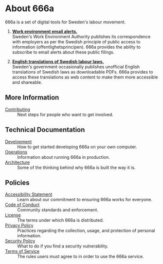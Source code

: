 # About 666a

666a is a set of digital tools for Sweden's labour movement.

1. **[Work environment email alerts.](https://666a.se/work-environment)**<br />
   Sweden's Work Environment Authority publishes its correspondence with employers as per the Swedish principle of public access to information (<span lang="sv">offentlighetsprincipen</span>). 666a provides the ability to subscribe to email alerts about these public filings.
  
2. **[English translations of Swedish labour laws.](https://lagstiftning.github.io/)**<br />
   Sweden's government occasionally publishes unofficial English translations of Swedish laws as downloadable PDFs. 666a provides to access these translations as web content to make them more accessible and shareable.

## More Information

<dl class="flex flex-col">

  <dt>
    <a href="https://666a.se/about/contributing" class="text-blue-700">
      Contributing
    </a>
  </dt>
  <dd>
    Next steps for people who want to get involved.
  </dd>

</dl>


## Technical Documentation

<dl class="flex flex-col">

  <dt>
    <a href="https://666a.se/about/development" class="text-blue-700">
      Development
    </a>
  </dt>
  <dd>
    How to get started developing 666a on your own computer.
  </dd>

  <dt class="mt-4">
    <a href="https://666a.se/about/operations" class="text-blue-700">
      Operations
    </a>
  </dt>
  <dd>
    Information about running 666a in production.
  </dd>

  <dt class="mt-4">
    <a href="https://666a.se/about/architecture" class="text-blue-700">
      Architecture
    </a>
  </dt>
  <dd>
    Some of the thinking behind why 666a is built the way it is.
  </dd>

</dl>

## Policies

<dl class="flex flex-col">

  <dt>
    <a href="https://666a.se/about/accessibility" class="text-blue-700">
      Accessibility Statement
    </a>
  </dt>
  <dd>
    Learn about our commitment to ensuring 666a works for everyone.
  </dd>

  <dt class="mt-4">
    <a href="https://666a.se/about/conduct" class="text-blue-700">
      Code of Conduct
    </a>
  </dt>
  <dd>
    Community standards and enforcement.
  </dd>

  <dt class="mt-4">
    <a href="https://666a.se/about/license" class="text-blue-700">
      License
    </a>
  </dt>
  <dd>
    The terms under which 666a is distributed.
  </dd>

  <dt class="mt-4">
    <a href="https://666a.se/about/privacy" class="text-blue-700">
      Privacy Policy
    </a>
  </dt>
  <dd>
    Practices regarding the collection, usage, and protection of personal information.
  </dd>

  <dt class="mt-4">
    <a href="https://666a.se/about/security" class="text-blue-700">
      Security Policy
    </a>
  </dt>
  <dd>
    What to do if you find a security vulnerability.
  </dd>

  <dt class="mt-4">
    <a href="https://666a.se/about/terms" class="text-blue-700">
      Terms of Service
    </a>
  </dt>
  <dd>
    The rules users must agree to in order to use the 666a service.
  </dd>

</dl>